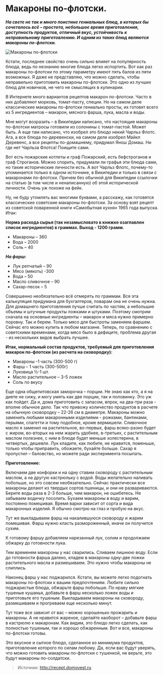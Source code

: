 #  Макароны по-флотски.
_**На свете не так и много поистине гениальных блюд, в которых бы сочеталось всё – простота, небольшое время приготовления, доступность продуктов, отличный вкус, устойчивость к неправильному приготовлению. И одним из таких блюд являются макароны по-флотски.**_

![ Макароны по-флотски](/images/Kulinar/Second/makarony-po-flotski.jpg ' Макароны по-флотски')

Кстати, последнее свойство очень сильно влияет на популярность блюда, ведь по незнанию многие блюда легко испортить. Вот как раз макароны по-флотски по этому параметру имеют пять балов из пяти возможных. Я даже не представляю, что можно сделать, чтобы неправильно приготовить макароны по-флотски. Это одно из лучших блюд для новичков, не чего не смыслящих в кулинарии.

В Интернете много вариантов рецептов макарон по-флотски. Часто в них добавляют морковь, томат-пасту, специи. Но на самом деле классические макароны по-флотски гениально просты, их готовят всего из 5 ингредиентов – макарон, мясного фарша, лука, масла и воды.

Мне могут возразить – в Википедии написано, что настоящие макароны по-флотски матросы готовили из солонины с томат-пастой. Может быть. А еще там написано, что изобрел это блюдо некий Чарльз Флотс. Ага, а все блюда по-деревенски, на самом деле изобрел Майкл Деревенс, а все рецепты по-домашнему, придумал Янош Домаш. Ни где нет Чарльза Флотса! Поищите сами.

Вот есть пожарские котлеты и граф Пожарский, есть бефстроганов и граф Строганов. Можно спорить, придумали ли графья эти блюда сами, но такие исторические личности есть. А вот Чарльз Флотс, почему-то упоминается только в одном источнике, в Википедии и только в связи с макаронами по-флотски. Причем без обычной для Википедии ссылочки на статью (в том числе и ненаписанную) об этой исторической личности. Очень уж похоже на фейк.

Ну, не буду утомлять вас многими буквами, а расскажу, как готовятся классические советские макароны по-флотски. За основу взят рецепт из советской поваренной книги «Самобытная кухня» 1965 года выпуска. Итак:

**Норма расхода сырья (так незамысловато в книжке озаглавлен список ингредиентов) в граммах. Выход - 1200 грамм.**

- Макароны – 360
- Вода – 2000
- Соль – 40

_**На фарш:**_

- Лук репчатый – 90
- Мясо (мякоть) -300
- Вода – 50
- Масло сливочное – 90
- Сахар-песок – 5

Совершенно необязательно всё отмерять по граммам. Вся эта калькуляция придумана для бухгалтеров, поварам она не очень нужна. Для домашнего приготовления лучше считать по частям, а небольшие объемы и штучные продукты ложками и штуками. Поэтому смотрим сначала на основные ингредиенты – макарон и мяса нужно примерно поровну. Так и берем. Только мясо для быстроты заменяем фаршем. Сейчас его можно купить в любом магазине. Теперь, по сравнению с советскими временами, когда мясо было в дефиците, проблема другая - из нескольких видов выбрать лучшее.

**Итак, нормальный состав продуктов, требуемый для приготовления макарон по-флотски (из расчета на сковородку):**

- Макароны -1 часть (300-500 г)
- Фарш – 1 часть (300-500г)
- Луковица ½-1 шт.
- Масло растительное – 3-5 ложек
- Соль по вкусу

Еще одна общепитовская заморочка – порции. Не знаю как кто, а я на диете не сижу, и могу умять как две порции, так и половинку. Это уж как пойдет. Да и, дома приготовить с запасом, впрок, на два-три раза - вполне обычное дело. Так что привожу количество продуктов в расчете на обычную сковородку – 22-26 см в диаметре.
Макароны можно заменить любыми макаронными изделиями - рожками, бантиками, перьями, спагетти и тому подобное, кроме вермишели.
Сливочное масло я заменил на растительное, во-первых, фарш всяко-разно будет с жиром, во-вторых на нем жарить удобнее, в-третьих, с растительным маслом полезнее, с ним в блюде будет меньше холестерина, в четвертых, дешевле.
Лук кладите, как любите, не нравится, поменьше, только чтобы приправить, обожаете, бухайте больше.
Сахар я пропустил – баловство, но можете ради эксперимента посыпать.

**Приготовление:**

Включаем две конфорки и на одну ставим сковороду с растительным маслом, а на другую кастрюльку с водой. Воды желательно наливать побольше, но это совсем необязательно. Сейчас практически все макароны делают из твердых сортов пшеницы, и они не развариваются. Берите воды раза в 2-3 больше, чем макарон, не ошибетесь. Не забываем водичку посолить. Бухаем макароны в воду и варим, постоянно помешивая. Время варки зависит от сорта и вида макаронных изделий. Я обычно смотрю на глаз и пробую на вкус.

Тут же выкладываем фарш на накалившуюся сковороду и жарим помешивая. Фарш нужно класть размороженный, иначе он получится сухим.

К готовому фаршу добавляем нарезанный лук, солим и продолжаем обжарку до готовности лука.

Тем временем макороны у нас сварились. Сливаем лишнюю воду. Если до готовности фарша далеко, кладем в макароны одну-две ложки растительного масла и размешиваем. Это нужно чтобы макароны не слиплись.

Наконец фарш у нас поджарился. Кстати, вы можете легко подогнать макароны по-флотски к вашим предпочтениям. Любите сильно поджаристые блюда, обжарьте фарш побольше. По нраву мягкие тушеные кушанья, добавьте в фарш несколько ложек воды и приготовьте его тушеным.
Выкладываем макароны на сковороду, размешиваем и прогреваем еще несколько минут.

Тут тоже все зависит от вас – можно хорошенько прожарить и макароны. А не нравится жареное, сделайте наоборот – добавьте фарш в кастрюлю к макаронам. Как видим, это блюдо легко сделать, как полностью тушеным, так и хорошо обжаренным. Вот и все, макароны по-флотски готовы.

Это вкусное и сытное блюдо, сделанное из минимума продуктов, приготовление которого по силам любому. Да, если вас будут уверять, что можно готовить макароны по-флотски с тушенкой, не верьте, это будут макароны по-солдатски.

> Источник: http://recept.domovest.ru
